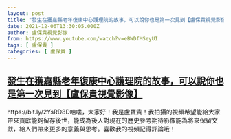 ```yaml
---
layout: post
title: "發生在獲嘉縣老年復康中心護理院的故事，可以說你也是第一次見到【盧保貴視覺影像】"
date: 2021-12-06T13:30:05.000Z
author: 盧保貴視覺影像
from: https://www.youtube.com/watch?v=eBWDfMSeyUI
tags: [ 盧保貴 ]
categories: [ 盧保貴 ]
---
```

<!--1638797405000-->
[發生在獲嘉縣老年復康中心護理院的故事，可以說你也是第一次見到【盧保貴視覺影像】](https://www.youtube.com/watch?v=eBWDfMSeyUI)
------

<div>
https://bit.ly/2YsRD8D哈嘍，大家好！我是盧寶貴！我拍攝的視頻希望能給大家帶來貢獻能夠留存後世，能成為後人對現在的歷史參考期待影像能為將來保留文獻，給人們帶來更多的意義與思考。喜歡我的視頻記得評論哦！
</div>
